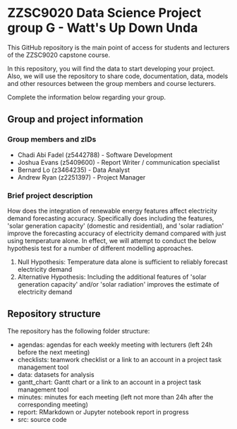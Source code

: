 # ZZSC9020 Data Science Project group G - Watt's Up Down Unda


This GitHub repository is the main point of access for students and lecturers of the ZZSC9020 capstone course. 

In this repository, you will find the data to start developing your project. Also, we will use the repository to share code, documentation, data, models and other resources between the group members and course lecturers.

Complete the information below regarding your group.

## Group and project information

### Group members and zIDs
- Chadi Abi Fadel (z5442788) - Software Development
- Joshua Evans (z5409600) - Report Writer / communication specialist
- Bernard Lo (z3464235) - Data Analyst
- Andrew Ryan (z2251397) - Project Manager

### Brief project description

How does the integration of renewable energy features affect electricity demand forecasting accuracy.
Specifically does including the features, 'solar generation capacity' (domestic and residential), and 'solar radiation' improve the forecasting accuracy of electricity demand compared with just using temperature alone. In effect, we will attempt to conduct the below hypothesis test for a number of different modelling approaches.
 
1.	Null Hypothesis: Temperature data alone is sufficient to reliably forecast electricity demand
2.	Alternative Hypothesis: Including the additional features of  'solar generation capacity' and/or 'solar radiation' improves the estimate of electricity demand


## Repository structure

The repository has the following folder structure:

- agendas: agendas for each weekly meeting with lecturers (left 24h before the next meeting)
- checklists: teamwork checklist or a link to an account in a project task management tool
- data: datasets for analysis
- gantt_chart: Gantt chart or a link to an account in a project task management tool
- minutes: minutes for each meeting (left not more than 24h after the corresponding meeting)
- report: RMarkdown or Jupyter notebook report in progress
- src: source code
